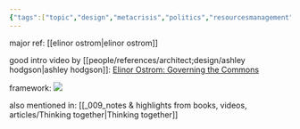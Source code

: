 ```yaml
---
{"tags":["topic","design","metacrisis","politics","resourcesmanagement","🌱"],"notestage":["🌱"],"dg-publish":true,"relevancescore":96,"created":"2024-10-06T02:42:30.065-03:00","updated":"2025-01-24T17:07:23.642-03:00","permalink":"/topics/design/commons-management/","dgPassFrontmatter":true}
---
```


major ref: [[elinor ostrom\|elinor ostrom]]

good intro video by [[people/references/architect;design/ashley hodgson\|ashley hodgson]]: [Elinor Ostrom: Governing the Commons](https://www.youtube.com/watch?v=lIvmMRzcSvM)

framework: ![](https://i.imgur.com/Kb0DeuF.jpeg)

also mentioned in: [[_009_notes & highlights from books, videos, articles/Thinking together\|Thinking together]]